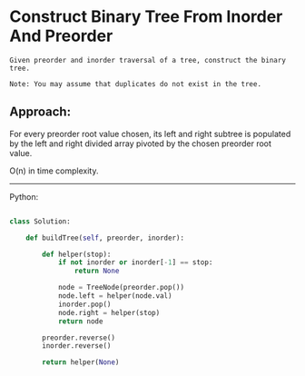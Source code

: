 # Construct Binary Tree From Inorder And Preorder

    Given preorder and inorder traversal of a tree, construct the binary tree.

    Note: You may assume that duplicates do not exist in the tree. 


## Approach:

For every preorder root value chosen, its left and right subtree is populated
by the left and right divided array pivoted by the chosen preorder root value.

O(n) in time complexity.


---

Python:

```python

class Solution:

    def buildTree(self, preorder, inorder):

        def helper(stop):
            if not inorder or inorder[-1] == stop:
                return None

            node = TreeNode(preorder.pop())
            node.left = helper(node.val)
            inorder.pop()
            node.right = helper(stop)
            return node

        preorder.reverse()
        inorder.reverse()

        return helper(None)
```


